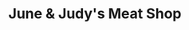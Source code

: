 ---
title: "June & Judy's Meat Shop"
url: /pinamalayan/june-und-judys-meat-shop/
shop: Metzgerei
---